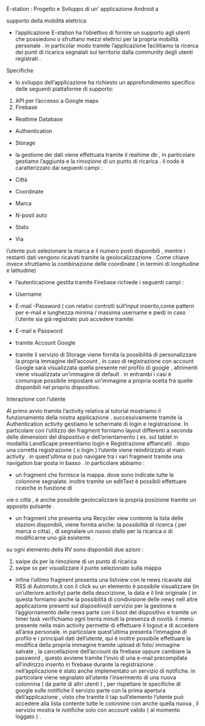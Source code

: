 E-station : Progetto e Sviluppo di un' applicazione Android a

supporto della mobilità elettrica

- l’applicazione E-station ha l’obiettivo di fornire un supporto agli utenti che
possiedono o sfruttano mezzi elettrici per la propria mobilità personale . in
particolar modo tramite l’applicazione facilitiamo la ricerca dei punti di ricarica
segnalati sul territorio dalla community degli utenti registrati .

Specifiche
- lo sviluppo dell’applicazione ha richiesto un approfondimento specifico delle
seguenti piattaforme di supporto:
1) API per l’accesso a Google maps
2) Firebase
- Realtime Database
- Authentication
- Storage

- la gestione dei dati viene effettuata tramite il realtime db , in particolare
gestiamo l’aggiunta e la rimozione di un punto di ricarica . il nodo è caratterizzato
dai seguenti campi :
- Città
- Coordinate
- Marca
- N-posti auto
- Stato
- Via

l’utente può selezionare la marca e il numero posti disponibili , mentre i restanti
dati vengono ricavati tramite la geolocalizzazione .
Come chiave invece sfruttiamo la combinazione delle coordinate ( in termini di
longitudine e latitudine)

- l’autenticazione gestita tramite Firebase richiede i seguenti campi :

- Username
- E-mail
-Password
( con relativi controlli sull’input inserito,come pattern per e-mail e lunghezza
minima / massima username e pwd)
in caso l’utente sia già registrato può accedere tramite:

- E-mail e Password
- tramite Account Google

- tramite il servizio di Storage viene fornita la possibilità di personalizzare la propria
immagine dell’account , in caso di registrazione con account Google sarà
visualizzata quella presente nel profilo di google , altrimenti viene visualizzata
un’immagine di default . in entrambi i casi è comunque possibile impostare
un’immagine a propria scelta fra quelle disponibili nel proprio dispositivo.

Interazione con l’utente

Al primo avvio tramite l’activity relativa al tutorial mostriamo il funzionamento della
nostra applicazione .
successivamente tramite la Authentication activity gestiamo le schermate di login e
registrazione. In particolare con l’utilizzo dei fragment forniamo layout differenti a
seconda delle dimensioni del dispositivo e dell’orientamento ( es. sul tablet in modalità
LandScape presentiamo login e Registrazione affiancati) .
dopo una corretta registrazione ( o login ) l’utente viene reindirizzato al main activity . in
quest’ultima si può navigare tra i vari fragment tramite una navigation bar posta in basso .
in particolare abbiamo :
- un fragment che fornisce la mappa. dove sono indicate tutte le colonnine
segnalate. inoltre tramite un editText è possibili effettuare ricerche in funzione di

vie o città , è anche possibile geolocalizzare la propria posizione tramite un
apposito pulsante .
- un fragment che presenta una Recycler view contente la lista delle stazioni
disponibili, viene fornita anche: la possibilità di ricerca ( per marca o citta) , di
segnalare un nuovo stallo per la ricarica o di modificarne uno già esistente .

su ogni elemento della RV sono disponibili due azioni :
1) swipe dx per la rimozione di un punto di ricarica
2) swipe sx per visualizzare il punto selezionato sulla mappa

- infine l’ultimo fragment presenta una listview con le news ricavate dal RSS di
Automoto.it con il click su un elemento è possibile visualizzare (in
un’ulteriore activity) parte della descrizione, la data e il link originale ( in questa
forniamo anche la possibilità di condivisione delle news nell altre applicazione
presenti sul dispositivo)il servizio per la gestione e l’aggiornamento delle news
parte con il boot del dispositivo e tramite un timer task verifichiamo ogni trenta
minuti la presenza di novità.
il menù presente nella main activity permette di effettuare il logout e di accedere
all’area personale. in particolare quest’ultima presenta l’immagine di profilo e i principali
dati dell’utente, qui è inoltre possibile effettuare la modifica della propria immagine
tramite upload di foto/ immagine salvate , la cancellazione dell’account da firebase
oppure cambiare la password , questo avviene tramite l’invio di una e-mail precompilata
all’indirizzo inserito in firebase durante la registrazione .
nell’applicazione è stato anche implementato un servizio di notifiche. in particolare viene
segnalato all’utente l’inserimento di una nuova colonnina ( da parte di altri utenti ) , per
rispettare le specifiche di google sulle notifiche il servizio parte con la prima apertura
dell’applicazione , visto che tramite il tap sull’elemento l’utente può accedere alla lista
contente tutte le colonnine con anche quella nuova , il servizio mostra le notifiche solo
con account valido ( al momento loggato ) .
